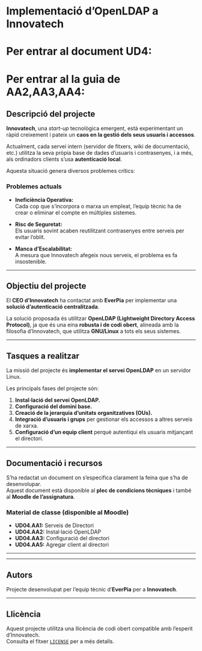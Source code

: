 # Implementació d’OpenLDAP a Innovatech

# Per entrar al document UD4:
# Per entrar al la guia de AA2,AA3,AA4:

## Descripció del projecte

**Innovatech**, una *start-up* tecnològica emergent, està experimentant un ràpid creixement i pateix un **caos en la gestió dels seus usuaris i accessos**.

Actualment, cada servei intern (servidor de fitxers, wiki de documentació, etc.) utilitza la seva pròpia base de dades d’usuaris i contrasenyes, i a més, als ordinadors clients s’usa **autenticació local**.  

Aquesta situació genera diversos problemes crítics:

###  Problemes actuals

- **Ineficiència Operativa:**  
  Cada cop que s’incorpora o marxa un empleat, l’equip tècnic ha de crear o eliminar el compte en múltiples sistemes.

- **Risc de Seguretat:**  
  Els usuaris sovint acaben reutilitzant contrasenyes entre serveis per evitar l’oblit.

- **Manca d’Escalabilitat:**  
  A mesura que Innovatech afegeix nous serveis, el problema es fa insostenible.

---

##  Objectiu del projecte

El **CEO d’Innovatech** ha contactat amb **EverPia** per implementar una **solució d’autenticació centralitzada**.

La solució proposada és utilitzar **OpenLDAP (Lightweight Directory Access Protocol)**, ja que és una eina **robusta i de codi obert**, alineada amb la filosofia d’Innovatech, que utilitza **GNU/Linux** a tots els seus sistemes.

---

##  Tasques a realitzar

La missió del projecte és **implementar el servei OpenLDAP** en un servidor Linux.

Les principals fases del projecte són:

1.  **Instal·lació del servei OpenLDAP.**  
2.  **Configuració del domini base.**  
3.  **Creació de la jerarquia d’unitats organitzatives (OUs).**  
4.  **Integració d’usuaris i grups** per gestionar els accessos a altres serveis de xarxa.  
5.  **Configuració d’un equip client** perquè autentiqui els usuaris mitjançant el directori.

---

##  Documentació i recursos

S’ha redactat un document on s’especifica clarament la feina que s’ha de desenvolupar.  
Aquest document està disponible al **plec de condicions tècniques** i també al **Moodle de l’assignatura**.

###  Material de classe (disponible al Moodle)

- **UD04.AA1:** Serveis de Directori  
- **UD04.AA2:** Instal·lació OpenLDAP  
- **UD04.AA3:** Configuració del directori  
- **UD04.AA5:** Agregar client al directori  

---


---

##  Autors

Projecte desenvolupat per l’equip tècnic d’**EverPia** per a **Innovatech**.

---

##  Llicència

Aquest projecte utilitza una llicència de codi obert compatible amb l’esperit d’Innovatech.  
Consulta el fitxer [`LICENSE`](./LICENSE) per a més detalls.

